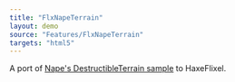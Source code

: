 ```yaml
---
title: "FlxNapeTerrain"
layout: demo
source: "Features/FlxNapeTerrain"
targets: "html5"
---
```


A port of [Nape's DestructibleTerrain sample](http://napephys.com/samples.html#swf-DestructibleTerrain) to HaxeFlixel.
